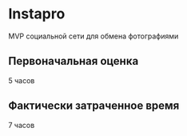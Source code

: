 # Instapro

MVP социальной сети для обмена фотографиями

## Первоначальная оценка

5 часов

## Фактически затраченное время

7 часов
